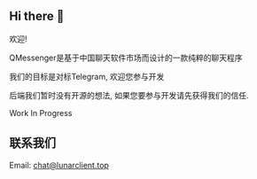 ## Hi there 👋

欢迎!

QMessenger是基于中国聊天软件市场而设计的一款纯粹的聊天程序

我们的目标是对标Telegram, 欢迎您参与开发

后端我们暂时没有开源的想法, 如果您要参与开发请先获得我们的信任.

Work In Progress

## 联系我们

Email: chat@lunarclient.top
